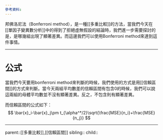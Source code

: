 ```yaml
---
參考資料:
---
```

邦佛洛尼法（Bonferroni method），是一種[[多重比較]]的方法，當我們今天在[[單因子變異數分析]]中的得到了拒絕虛無假設的結論時，我們進一步需要探討的是，是哪幾組出現了顯著差異。而這邊我們可以使用Bonferroni method來達到這件事情。
- - -
# 公式
當我們今天要用bonferroni method來判斷的時候，我們使用的方式是用[[信賴區間]]的方式來判斷。當今天兩組平均數差的信賴區間有包含0的時候，我們可以說這兩組的母體平均數並不沒有顯著差異。反之，不包含則有顯著差異。

而信賴區間的公式如下：
$$
\bar{x}_i-\bar{x}_j\pm t_{\alpha^*/2}\sqrt{\frac{MSE}{n_i}+\frac{MSE}{n_j}}
$$
- - -

parent::[[多重比較]],[[信賴區間]]
sibling::
child::